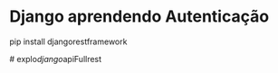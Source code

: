 # Django aprendendo Autenticação

pip install djangorestframework






#   e x p l o _ d j a n g o _ a p i F u l l r e s t  
 
